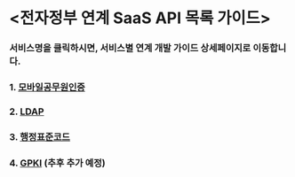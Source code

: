 # <전자정부 연계 SaaS API 목록 가이드>
### 서비스명을 클릭하시면, 서비스별 연계 개발 가이드 상세페이지로 이동합니다.

### 1. [모바일공무원인증](https://github.com/privateSaasOperationSupportCenter/develop/blob/main/linkService/mobile/mobile.md)

### 2. [LDAP](https://github.com/privateSaasOperationSupportCenter/develop/blob/main/linkService/ldap/ldap.md)

### 3. [행정표준코드](https://github.com/privateSaasOperationSupportCenter/develop/blob/main/linkService/code/code.md) 

### 4. [GPKI](https://github.com/privateSaasOperationSupportCenter/develop/blob/main/linkService/gpki/gpki.md) (추후 추가 예정)

